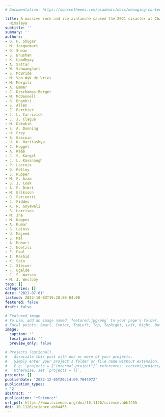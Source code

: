 ```yaml
---
# Documentation: https://sourcethemes.com/academic/docs/managing-content/

title: A massive rock and ice avalanche caused the 2021 disaster at Chamoli, Indian
  Himalaya
subtitle: ''
summary: ''
authors:
- D. H. Shugar
- M. Jacquemart
- D. Shean
- S. Bhushan
- K. Upadhyay
- A. Sattar
- W. Schwanghart
- S. McBride
- M. Van Wyk de Vries
- M. Mergili
- A. Emmer
- C. Deschamps-Berger
- M. McDonnell
- R. Bhambri
- S. Allen
- E. Berthier
- J. L. Carrivick
- J. J. Clague
- M. Dokukin
- S. A. Dunning
- H. Frey
- S. Gascoin
- U. K. Haritashya
- C. Huggel
- A. Kääb
- J. S. Kargel
- J. L. Kavanaugh
- P. Lacroix
- D. Petley
- S. Rupper
- M. F. Azam
- S. J. Cook
- A. P. Dimri
- M. Eriksson
- D. Farinotti
- J. Fiddes
- K. R. Gnyawali
- S. Harrison
- M. Jha
- M. Koppes
- A. Kumar
- S. Leinss
- U. Majeed
- S. Mal
- A. Muhuri
- J. Noetzli
- F. Paul
- I. Rashid
- K. Sain
- J. Steiner
- F. Ugalde
- C. S. Watson
- M. J. Westoby
tags: []
categories: []
date: '2021-07-01'
lastmod: 2022-10-03T19:28:50-04:00
featured: false
draft: false

# Featured image
# To use, add an image named `featured.jpg/png` to your page's folder.
# Focal points: Smart, Center, TopLeft, Top, TopRight, Left, Right, BottomLeft, Bottom, BottomRight.
image:
  caption: ''
  focal_point: ''
  preview_only: false

# Projects (optional).
#   Associate this post with one or more of your projects.
#   Simply enter your project's folder or file name without extension.
#   E.g. `projects = ["internal-project"]` references `content/project/deep-learning/index.md`.
#   Otherwise, set `projects = []`.
projects: []
publishDate: '2022-12-05T20:14:09.764497Z'
publication_types:
- '2'
abstract: ''
publication: '*Science*'
url_pdf: https://www.science.org/doi/10.1126/science.abh4455
doi: 10.1126/science.abh4455
---
```

